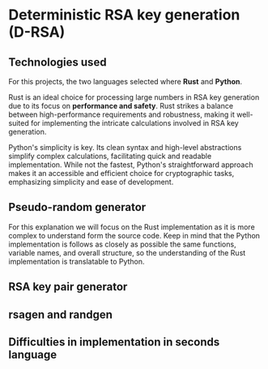 <!--
 Copyright 2023 David Araújo
 
 Licensed under the Apache License, Version 2.0 (the "License");
 you may not use this file except in compliance with the License.
 You may obtain a copy of the License at
 
     http://www.apache.org/licenses/LICENSE-2.0
 
 Unless required by applicable law or agreed to in writing, software
 distributed under the License is distributed on an "AS IS" BASIS,
 WITHOUT WARRANTIES OR CONDITIONS OF ANY KIND, either express or implied.
 See the License for the specific language governing permissions and
 limitations under the License.
-->

# Deterministic RSA key generation (D-RSA)

## Technologies used

For this projects, the two languages selected where **Rust** and **Python**.

Rust is an ideal choice for processing large numbers in RSA key generation due to its focus on **performance and safety**. Rust strikes a balance between high-performance requirements and robustness, making it well-suited for implementing the intricate calculations involved in RSA key generation.

Python's simplicity is key. Its clean syntax and high-level abstractions simplify complex calculations, facilitating quick and readable implementation. While not the fastest, Python's straightforward approach makes it an accessible and efficient choice for cryptographic tasks, emphasizing simplicity and ease of development.

## Pseudo-random generator

For this explanation we will focus on the Rust implementation as it is more complex to understand form the source code. Keep in mind that the Python implementation is follows as closely as possible the same 
functions, variable names, and overall structure, so the understanding of the Rust implementation is translatable to Python.



## RSA key pair generator

## rsagen and randgen

## Difficulties in implementation in seconds language